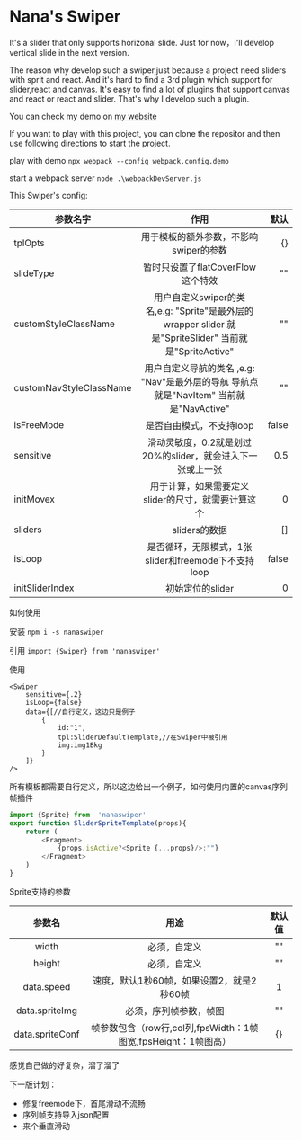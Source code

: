 # Nana's Swiper

It's a slider that only supports horizonal slide. Just for now，I'll develop vertical slide in the next version.

The reason why develop such a swiper,just because a project need sliders with sprit and react. And it's hard to find a 3rd plugin which support for slider,react and canvas. It's easy to find a lot of plugins that support canvas and react or react and slider. That's why I develop such a plugin.

You can check my demo on [my website](https://www.cherryvenus.com/slider/)

If you want to play with this project, you can clone the repositor and then use following directions to start the project.

play with demo
`npx webpack --config webpack.config.demo`

start a webpack server
 `node .\webpackDevServer.js`

This Swiper's config:

|参数名字|作用|默认|
| ------------- |:-------------:| -----:|
|tplOpts|用于模板的额外参数，不影响swiper的参数|{}|
|slideType|暂时只设置了flatCoverFlow这个特效|""|
|customStyleClassName|用户自定义swiper的类名,e.g: "Sprite"是最外层的wrapper slider 就是"SpriteSlider" 当前就是"SpriteActive"|""|
|customNavStyleClassName|用户自定义导航的类名 ,e.g: "Nav"是最外层的导航 导航点就是"NavItem" 当前就是"NavActive"|""|
|isFreeMode|是否自由模式，不支持loop|false|
|sensitive|滑动灵敏度，0.2就是划过20%的slider，就会进入下一张或上一张|0.5|
|initMovex|用于计算，如果需要定义slider的尺寸，就需要计算这个|0|
|sliders|sliders的数据|[]|
|isLoop|是否循环，无限模式，1张slider和freemode下不支持loop|false|
|initSliderIndex|初始定位的slider|0|

如何使用

安装
`npm i -s nanaswiper`

引用
`import {Swiper} from 'nanaswiper'`

使用
```
<Swiper 
    sensitive={.2} 
    isLoop={false}
    data={[//自行定义，这边只是例子
        {
            id:"1",
            tpl:SliderDefaultTemplate,//在Swiper中被引用
            img:img1Bkg
        }
    ]}
/>
```

所有模板都需要自行定义，所以这边给出一个例子，如何使用内置的canvas序列帧插件
```SliderSpriteTemplate.js
import {Sprite} from  'nanaswiper'
export function SliderSpriteTemplate(props){
    return (
        <Fragment>
            {props.isActive?<Sprite {...props}/>:""}
        </Fragment>
    )
}
```

Sprite支持的参数

|参数名|用途|默认值|
|:--:|:--:|:--:|
|width|必须，自定义|""|
|height|必须，自定义|""|
|data.speed|速度，默认1秒60帧，如果设置2，就是2秒60帧|1|
|data.spriteImg|必须，序列帧参数，帧图|""|
|data.spriteConf|帧参数包含（row行,col列,fpsWidth：1帧图宽,fpsHeight：1帧图高）|{}|

感觉自己做的好复杂，溜了溜了

下一版计划：
* 修复freemode下，首尾滑动不流畅
* 序列帧支持导入json配置
* 来个垂直滑动
